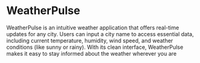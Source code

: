 # WeatherPulse
WeatherPulse is an intuitive weather application that offers real-time updates for any city. Users can input a city name to access essential data, including current temperature, humidity, wind speed, and weather conditions (like sunny or rainy). With its clean interface, WeatherPulse makes it easy to stay informed about the weather wherever you are
